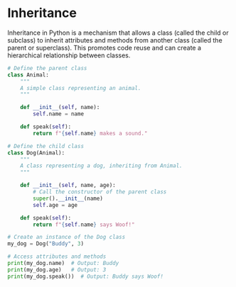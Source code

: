 # Inheritance

Inheritance in Python is a mechanism that allows a class (called the child or subclass) to inherit attributes and methods from another class (called the parent or superclass). This promotes code reuse and can create a hierarchical relationship between classes.

```python
# Define the parent class
class Animal:
    """
    A simple class representing an animal.
    """

    def __init__(self, name):
        self.name = name

    def speak(self):
        return f"{self.name} makes a sound."

# Define the child class
class Dog(Animal):
    """
    A class representing a dog, inheriting from Animal.
    """

    def __init__(self, name, age):
        # Call the constructor of the parent class
        super().__init__(name)
        self.age = age

    def speak(self):
        return f"{self.name} says Woof!"

# Create an instance of the Dog class
my_dog = Dog("Buddy", 3)

# Access attributes and methods
print(my_dog.name)  # Output: Buddy
print(my_dog.age)   # Output: 3
print(my_dog.speak())  # Output: Buddy says Woof!
```